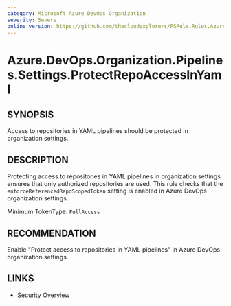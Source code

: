 ```yaml
---
category: Microsoft Azure DevOps Organization  
severity: Severe  
online version: https://github.com/thecloudexplorers/PSRule.Rules.AzureDevOps/tree/main/src/PSRule.Rules.AzureDevOps/en/Azure.DevOps.Organization.Pipelines.Settings.ProtectRepoAccessInYaml.md  
---
```


# Azure.DevOps.Organization.Pipelines.Settings.ProtectRepoAccessInYaml

## SYNOPSIS

Access to repositories in YAML pipelines should be protected in organization settings.

## DESCRIPTION

Protecting access to repositories in YAML pipelines in organization settings ensures that only authorized repositories are used. This rule checks that the `enforceReferencedRepoScopedToken` setting is enabled in Azure DevOps organization settings.

Minimum TokenType: `FullAccess`

## RECOMMENDATION

Enable "Protect access to repositories in YAML pipelines" in Azure DevOps organization settings.

## LINKS

- [Security Overview](https://docs.microsoft.com/en-us/azure/devops/organizations/security/security-overview)

